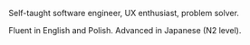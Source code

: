 Self-taught software engineer, UX enthusiast, problem solver. 

Fluent in English and Polish. Advanced in Japanese (N2 level).
